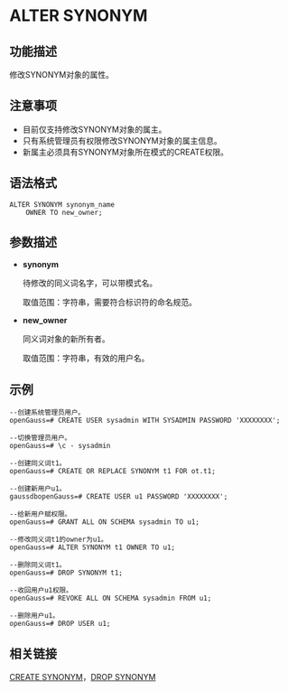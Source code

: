 # ALTER SYNONYM

## 功能描述<a name="zh-cn_topic_0283137325_zh-cn_topic_0237122074_zh-cn_topic_0059778392_sc84e6980912549c4bbd6895f97ac39f1"></a>

修改SYNONYM对象的属性。

## 注意事项<a name="zh-cn_topic_0283137325_zh-cn_topic_0237122074_zh-cn_topic_0059778392_sb3569429c1304678895bcf79fb6304cf"></a>

-   目前仅支持修改SYNONYM对象的属主。
-   只有系统管理员有权限修改SYNONYM对象的属主信息。
-   新属主必须具有SYNONYM对象所在模式的CREATE权限。

## 语法格式<a name="zh-cn_topic_0283137325_zh-cn_topic_0237122074_section185432369210"></a>

```
ALTER SYNONYM synonym_name
    OWNER TO new_owner;
```

## 参数描述<a name="zh-cn_topic_0283137325_zh-cn_topic_0237122074_section37023591411"></a>

-   **synonym**

    待修改的同义词名字，可以带模式名。

    取值范围：字符串，需要符合标识符的命名规范。


-   **new\_owner**

    同义词对象的新所有者。

    取值范围：字符串，有效的用户名。


## 示例<a name="zh-cn_topic_0283137325_zh-cn_topic_0237122074_section162752045154311"></a>

```
--创建系统管理员用户。
openGauss=# CREATE USER sysadmin WITH SYSADMIN PASSWORD 'XXXXXXXX';

--切换管理员用户。
openGauss=# \c - sysadmin

--创建同义词t1。
openGauss=# CREATE OR REPLACE SYNONYM t1 FOR ot.t1;

--创建新用户u1。
gaussdbopenGauss=# CREATE USER u1 PASSWORD 'XXXXXXXX';

--给新用户赋权限。
openGauss=# GRANT ALL ON SCHEMA sysadmin TO u1;

--修改同义词t1的owner为u1。
openGauss=# ALTER SYNONYM t1 OWNER TO u1;

--删除同义词t1。
openGauss=# DROP SYNONYM t1;

--收回用户u1权限。
openGauss=# REVOKE ALL ON SCHEMA sysadmin FROM u1;

--删除用户u1。
openGauss=# DROP USER u1;
```

## 相关链接<a name="zh-cn_topic_0283137325_zh-cn_topic_0237122074_section613212620440"></a>

[CREATE SYNONYM](CREATE-SYNONYM.md)，[DROP SYNONYM](DROP-SYNONYM.md)

